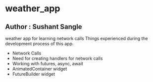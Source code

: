 # weather_app
## Author : Sushant Sangle

weather app for learning network calls
Things experienced during the development process of this app.
- Network Calls
- Need for creating handlers for network calls
- Working with futures, async, await
- AnimatedContainer widget
- FutureBuilder widget
